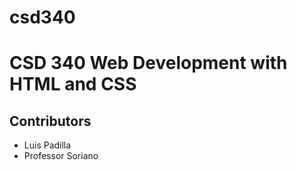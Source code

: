 # csd340
# CSD 340 Web Development with HTML and CSS
## Contributors
+ Luis Padilla
+ Professor Soriano

